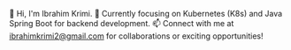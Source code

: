 👋 Hi, I'm Ibrahim Krimi.
🌟 Currently focusing on Kubernetes (K8s) and Java Spring Boot for backend development.
📫 Connect with me at ibrahimkrimi2@gmail.com for collaborations or exciting opportunities!
